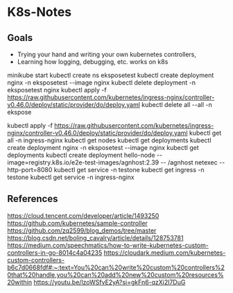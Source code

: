 # K8s-Notes

## Goals
 - Trying your hand and writing your own kubernetes controllers,
 - Learning how logging, debugging, etc. works on k8s


minikube start
kubectl create ns eksposetest
kubectl create deployment nginx -n eksposetest --image nginx
kubectl delete deployment -n eksposetest nginx
kubectl apply -f https://raw.githubusercontent.com/kubernetes/ingress-nginx/controller-v0.46.0/deploy/static/provider/do/deploy.yaml
kubectl delete all --all -n ekspose

kubectl apply -f https://raw.githubusercontent.com/kubernetes/ingress-nginx/controller-v0.46.0/deploy/static/provider/do/deploy.yaml
kubectl get all -n ingress-nginx
kubectl get nodes
kubectl get deployments
kubectl create deployment nginx -n eksposetest --image nginx
kubectl get deployments
kubectl create deployment hello-node --image=registry.k8s.io/e2e-test-images/agnhost:2.39 -- /agnhost netexec --http-port=8080
kubectl get service -n testone
kubectl get ingress -n testone
kubectl get service -n ingress-nginx

## References
https://cloud.tencent.com/developer/article/1493250
https://github.com/kubernetes/sample-controller
https://github.com/zq2599/blog_demos/tree/master
https://blog.csdn.net/boling_cavalry/article/details/128753781
https://medium.com/speechmatics/how-to-write-kubernetes-custom-controllers-in-go-8014c4a04235
https://cloudark.medium.com/kubernetes-custom-controllers-b6c7d0668fdf#:~:text=You%20can%20write%20custom%20controllers%20that%20handle,you%20can%20add%20new%20custom%20resources%20within
https://youtu.be/lzoWSfvE2yA?si=gkFn6-qzXi2l7DuG
